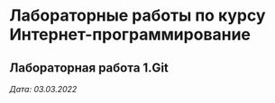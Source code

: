 # Лабораторные работы по курсу Интернет-программирование

## Лабораторная работа 1.Git

*Дата: 03.03.2022*


